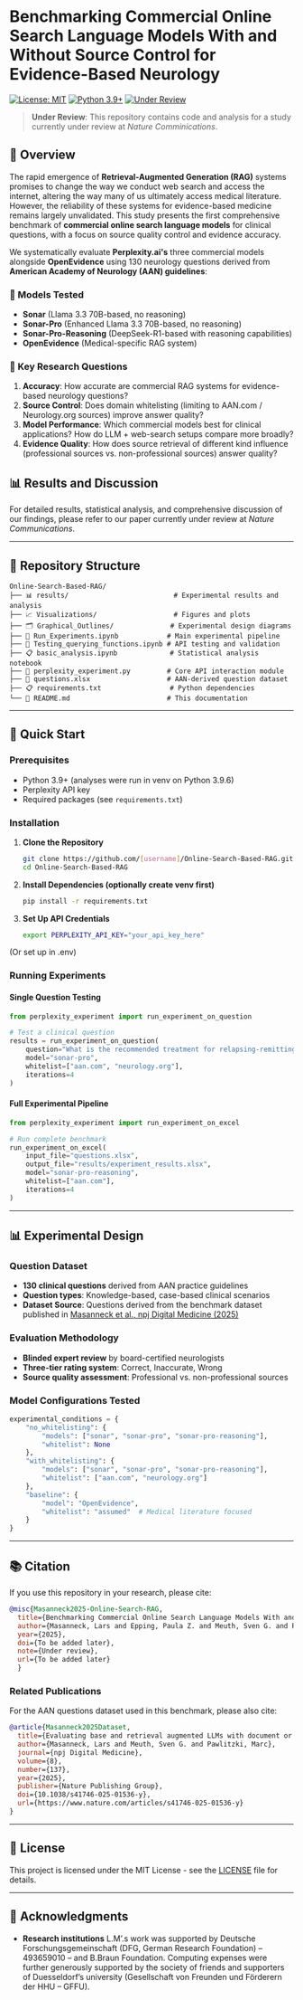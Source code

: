# Benchmarking Commercial Online Search Language Models With and Without Source Control for Evidence-Based Neurology

[![License: MIT](https://img.shields.io/badge/License-MIT-yellow.svg)](https://opensource.org/licenses/MIT)
[![Python 3.9+](https://img.shields.io/badge/python-3.9+-blue.svg)](https://www.python.org/downloads/)
[![Under Review](https://img.shields.io/badge/Status-Under%20Review-orange.svg)](https://www.nature.com/npjdigmed/)

> **Under Review**: This repository contains code and analysis for a study currently under review at *Nature Comminications*.

## 📖 Overview

The rapid emergence of **Retrieval-Augmented Generation (RAG)** systems promises to change the way we conduct web search and access the internet, altering the way many of us ultimately access medical literature. However, the reliability of these systems for evidence-based medicine remains largely unvalidated. This study presents the first comprehensive benchmark of **commercial online search language models** for clinical questions, with a focus on source quality control and evidence accuracy.

We systematically evaluate **Perplexity.ai's** three commercial models alongside **OpenEvidence** using 130 neurology questions derived from **American Academy of Neurology (AAN) guidelines**:

### 🔬 Models Tested
- **Sonar** (Llama 3.3 70B-based, no reasoning)
- **Sonar-Pro** (Enhanced Llama 3.3 70B-based, no reasoning)  
- **Sonar-Pro-Reasoning** (DeepSeek-R1-based with reasoning capabilities)
- **OpenEvidence** (Medical-specific RAG system)

### 🎯 Key Research Questions
1. **Accuracy**: How accurate are commercial RAG systems for evidence-based neurology questions?
2. **Source Control**: Does domain whitelisting (limiting to AAN.com / Neurology.org sources) improve answer quality?
3. **Model Performance**: Which commercial models best for clinical applications? How do LLM + web-search setups compare more broadly?
4. **Evidence Quality**: How does source retrieval of different kind influence (professional sources vs. non-professional sources) answer quality?


## 📊 Results and Discussion

For detailed results, statistical analysis, and comprehensive discussion of our findings, please refer to our paper currently under review at *Nature Communications*.

---

## 📂 Repository Structure

```
Online-Search-Based-RAG/
├── 📊 results/                          # Experimental results and analysis
├── 📈 Visualizations/                   # Figures and plots
├── 🗂️ Graphical_Outlines/              # Experimental design diagrams
├── 🧪 Run_Experiments.ipynb            # Main experimental pipeline
├── 🔬 Testing_querying_functions.ipynb # API testing and validation
├── 📋 basic_analysis.ipynb             # Statistical analysis notebook
├── 🐍 perplexity_experiment.py         # Core API interaction module
├── 📝 questions.xlsx                   # AAN-derived question dataset
├── 📋 requirements.txt                 # Python dependencies
└── 📄 README.md                        # This documentation
```

---

## 🚀 Quick Start

### Prerequisites
- Python 3.9+ (analyses were run in venv on Python 3.9.6)
- Perplexity API key
- Required packages (see `requirements.txt`)

### Installation

1. **Clone the Repository**
   ```bash
   git clone https://github.com/[username]/Online-Search-Based-RAG.git
   cd Online-Search-Based-RAG
   ```

2. **Install Dependencies (optionally create venv first)**
   ```bash
   pip install -r requirements.txt
   ```

3. **Set Up API Credentials**
   ```bash
   export PERPLEXITY_API_KEY="your_api_key_here"
   ```
(Or set up in .env)

### Running Experiments

#### Single Question Testing
```python
from perplexity_experiment import run_experiment_on_question

# Test a clinical question
results = run_experiment_on_question(
    question="What is the recommended treatment for relapsing-remitting multiple sclerosis?",
    model="sonar-pro",
    whitelist=["aan.com", "neurology.org"],
    iterations=4
)
```

#### Full Experimental Pipeline
```python
from perplexity_experiment import run_experiment_on_excel

# Run complete benchmark
run_experiment_on_excel(
    input_file="questions.xlsx",
    output_file="results/experiment_results.xlsx",
    model="sonar-pro-reasoning",
    whitelist=["aan.com"],
    iterations=4
)
```

---

## 📊 Experimental Design

### Question Dataset
- **130 clinical questions** derived from AAN practice guidelines
- **Question types**: Knowledge-based, case-based clinical scenarios
- **Dataset Source**: Questions derived from the benchmark dataset published in [Masanneck et al., npj Digital Medicine (2025)](https://www.nature.com/articles/s41746-025-01536-y)

### Evaluation Methodology
- **Blinded expert review** by board-certified neurologists
- **Three-tier rating system**: Correct, Inaccurate, Wrong
- **Source quality assessment**: Professional vs. non-professional sources

### Model Configurations Tested
```python
experimental_conditions = {
    "no_whitelisting": {
        "models": ["sonar", "sonar-pro", "sonar-pro-reasoning"],
        "whitelist": None
    },
    "with_whitelisting": {
        "models": ["sonar", "sonar-pro", "sonar-pro-reasoning"], 
        "whitelist": ["aan.com", "neurology.org"]
    },
    "baseline": {
        "model": "OpenEvidence",
        "whitelist": "assumed"  # Medical literature focused
    }
}
```


---

## 📚 Citation

If you use this repository in your research, please cite:

```bibtex
@misc{Masanneck2025-Online-Search-RAG,
  title={Benchmarking Commercial Online Search Language Models With and Without Source Control for Evidence-Based Neurology},
  author={Masanneck, Lars and Epping, Paula Z. and Meuth, Sven G. and Pawlitzki, Marc},
  year={2025},
  doi={To be added later},
  note={Under review},
  url={To be added later}
  }
```

### Related Publications

For the AAN questions dataset used in this benchmark, please also cite:

```bibtex
@article{Masanneck2025Dataset,
  title={Evaluating base and retrieval augmented LLMs with document or online support for evidence based neurology},
  author={Masanneck, Lars and Meuth, Sven G. and Pawlitzki, Marc},
  journal={npj Digital Medicine},
  volume={8},
  number={137},
  year={2025},
  publisher={Nature Publishing Group},
  doi={10.1038/s41746-025-01536-y},
  url={https://www.nature.com/articles/s41746-025-01536-y}
}
```

---


## 📝 License

This project is licensed under the MIT License - see the [LICENSE](LICENSE) file for details.

---

## 🙏 Acknowledgments

- **Research institutions** L.M’.s work was supported by Deutsche Forschungsgemeinschaft (DFG, German Research Foundation) – 493659010 – and B.Braun Foundation. Computing expenses were further generously supported by the society of friends and supporters of Duesseldorf’s university (Gesellschaft von Freunden und Förderern der HHU – GFFU). 



